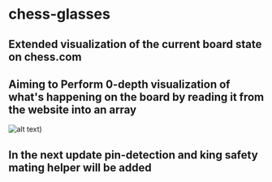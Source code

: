 # chess-glasses
## Extended visualization of the current board state on chess.com 

## Aiming to Perform 0-depth visualization of what's happening on the board by reading it from the website into an array
![alt text](https://i.ibb.co/CvTHcTn/Board-Save.png))

## In the next update pin-detection and king safety mating helper will be added
